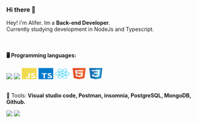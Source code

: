 ### Hi there 👋

<p align="left"> 
  Hey! i'm Alifer. Im a <strong>Back-end Developer</strong>.<br>
  Currently studying development in NodeJs and Typescript.
</p>

<div style="display: inline_block"><br>
  <h4>🖥️ Programming languages:</h4>
  <img  src="https://img.shields.io/badge/Node.js-339933?style=for-the-badge&logo=nodedotjs&logoColor=white" />
  <img src="https://img.shields.io/badge/Express.js-000000?style=for-the-badge&logo=express&logoColor=white"/>
  <img height="30" width="40" src="https://raw.githubusercontent.com/devicons/devicon/master/icons/javascript/javascript-plain.svg"/>
  <img height="30" width="40" src="https://raw.githubusercontent.com/devicons/devicon/master/icons/typescript/typescript-plain.svg"/>
  <img height="30" width="40" src="https://raw.githubusercontent.com/devicons/devicon/master/icons/react/react-original.svg"/>
  <img height="30" width="40" src="https://raw.githubusercontent.com/devicons/devicon/master/icons/html5/html5-original.svg"/>
  <img height="30" width="40" src="https://raw.githubusercontent.com/devicons/devicon/master/icons/css3/css3-original.svg"/>
</div>
<br>
    
<p align="left" style="margin-top: 20">
  🔨 Tools: <strong>Visual studio code, Postman, insomnia, PostgreSQL, MongoDB, Github.</strong>
</p>

<p align="left">
  <a href="mailto:aliferass@hotmail.com.br" alt="Outook">
  <img src="https://img.shields.io/badge/Microsoft_Outlook-0078D4?style=for-the-badge&logo=microsoft-outlook&logoColor=white" /></a>

  <a href="https://www.linkedin.com/in/alifer-santana-68a3b6169/" alt="Linkedin">
  <img src="https://img.shields.io/badge/LinkedIn-0077B5?style=for-the-badge&logo=linkedin&logoColor=white" /></a>

 
</p>  


<!--
**Lockcrowley/Lockcrowley** is a ✨ _special_ ✨ repository because its `README.md` (this file) appears on your GitHub profile.

Here are some ideas to get you started:

- 🔭 I’m currently working on ...
- 🌱 I’m currently learning ...
- 👯 I’m looking to collaborate on ...
- 🤔 I’m looking for help with ...
- 💬 Ask me about ...
- 📫 How to reach me: ...
- 😄 Pronouns: ...
- ⚡ Fun fact: ...
-->
